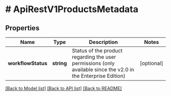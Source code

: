 # # ApiRestV1ProductsMetadata

## Properties

Name | Type | Description | Notes
------------ | ------------- | ------------- | -------------
**workflowStatus** | **string** | Status of the product regarding the user permissions (only available since the v2.0 in the Enterprise Edition) | [optional]

[[Back to Model list]](../../README.md#models) [[Back to API list]](../../README.md#endpoints) [[Back to README]](../../README.md)
